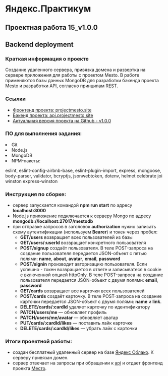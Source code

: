  

# Яндекс.Практикум
  
## Проектная работа 15_v1.0.0
 
## Backend deployment

### Краткая информация о проекте

Создание удаленного сервера, привязка домена и развертка на сервере приложения для работы с проектом Mesto.
В работе применяются базы данных MongoDB для разработки бэкенда проекта Mesto и разработки API, согласно принципам REST.

### Ссылки

- <a href="https://projectmesto.site" target="_blank">Фронтенд проекта: projectmesto.site</a>
- <a href="https://api.projectmesto.site" target="_blank">Бэкенд проекта: api.projectmesto.site</a>
- <a href="https://github.com/Lsnsky/Yandex.Praktikum_Project_15_Backend_deployment" target="_blank">Актуальная версия проекта на Github - v1.0.0</a>

### ПО для выполнения задания:

<li>
Git
<li>
Node.js
<li>
MongoDB
<li>
NPM-пакеты:

eslint, eslint-config-airbnb-base, eslint-plugin-import, express, mongoose, body-parser, validator, bcryptjs, jsonwebtoken, dotenv, helmet celebrate joi winston express-winston
  

### Инструкция по сборке:
- сервер запускается командой **npm run start** по адресу **localhost:3000**
- Node.js приложение подключается к серверу Mongo по адресу **mongodb://localhost:27017/mestodb**
- при отправке запросов в заголовок **authorization** нужно записать схему аутентификации (используем **Bearer**) и токен через пробел: 
  - **GET/users** возвращает всех пользователей из базы
  - **GET/users/:userId** возвращает конкретного пользователя
  - **POST/signup** создаёт пользователя. В теле POST-запроса на создание пользователя передается JSON-объект с пятью полями: **name**, **about**, **avatar**, **email**, **password**
  - **POST/signin** производит авторизацию пользователя. Если успешно - токен возвращается в ответе и записыватеся в cookie с включенной опцией httpOnly. В теле POST-запроса на создание пользователя передается JSON-объект с двумя полями: **email**, **password**
  - **GET/cards** возвращает все карточки всех пользователей
  - **POST/cards** создаёт карточку. В теле POST-запроса на создание карточки передается JSON-объект с двумя полями: **name** и **link**.
  - **DELETE/cards/:cardId** удаляет карточку по идентификатору
  - **PATCH/users/me** — обновляет профиль
  - **PATCH/users/me/avatar** — обновляет аватар
  - **PUT/cards/:cardId/likes** — поставить лайк карточке
  - **DELETE/cards/:cardId/likes** — убрать лайк с карточки
 
  
### Итоги проектной работы:

- создан бесплатный удаленный сервер на базе <a href="https://cloud.yandex.ru/" target="_blank">Яндекс Облако</a>. К серверу привязан домен.
- сервер отвечает на запросы при обращении к <a href="https://api.projectmesto.site" target="_blank">api</a> и отдает фронтенд проекта <a href="https://projectmesto.site" target="_blank">Место</a>.
